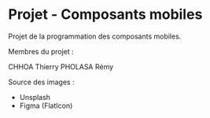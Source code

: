 # Projet - Composants mobiles

Projet de la programmation des composants mobiles.

Membres du projet :

CHHOA Thierry
PHOLASA Rémy

Source des images : 
- Unsplash
- Figma (FlatIcon)